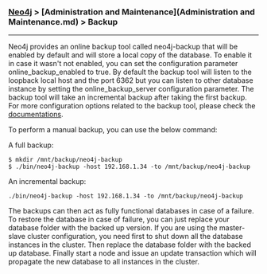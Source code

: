 

### [Neo4j](../Neo4j.md) > [Administration and Maintenance](Administration and Maintenance.md) > Backup
___

Neo4j provides an online backup tool called neo4j-backup that will be enabled by default and will store a local copy of the database. To enable it in case it wasn't not enabled, you can set the configuration parameter online_backup_enabled to true. By default the backup tool will listen to the loopback local host and the port 6362 but you can listen to other database instance by setting the online_backup_server configuration parameter. The backup tool will take an incremental backup after taking the first backup.  For more configuration options related to the backup tool, please check the [documentations](http://neo4j.com/docs/stable/backup-introduction.html).

To perform a manual backup, you can use the below command:

A full backup:

````
$ mkdir /mnt/backup/neo4j-backup
$ ./bin/neo4j-backup -host 192.168.1.34 -to /mnt/backup/neo4j-backup
````

An incremental backup:

````
./bin/neo4j-backup -host 192.168.1.34 -to /mnt/backup/neo4j-backup
````

The backups can then act as fully functional databases in case of a failure. To restore the database in case of failure, you can just replace your database folder with the backed up version. If you are using the master-slave cluster configuration, you need first to shut down all the database instances in the cluster. Then replace the database folder with the backed up database. Finally start a node and issue an update transaction which will propagate the new database to all instances in the cluster.


